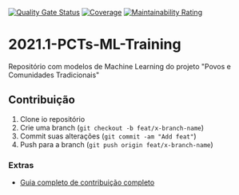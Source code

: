 [![Quality Gate Status](https://sonarcloud.io/api/project_badges/measure?project=fga-eps-mds_2021.1-PCTs-ML-Training&metric=alert_status)](https://sonarcloud.io/dashboard?id=fga-eps-mds_2021.1-PCTs-ML-Training)
[![Coverage](https://sonarcloud.io/api/project_badges/measure?project=fga-eps-mds_2021.1-PCTs-ML-Training&metric=coverage)](https://sonarcloud.io/dashboard?id=fga-eps-mds_2021.1-PCTs-ML-Training)
[![Maintainability Rating](https://sonarcloud.io/api/project_badges/measure?project=fga-eps-mds_2021.1-PCTs-ML-Training&metric=sqale_rating)](https://sonarcloud.io/dashboard?id=fga-eps-mds_2021.1-PCTs-ML-Training)

# 2021.1-PCTs-ML-Training

Repositório com modelos de Machine Learning do projeto  "Povos e Comunidades Tradicionais"

## Contribuição

1. Clone io repositório
2. Crie uma branch (`git checkout -b feat/x-branch-name`)
3. Commit suas alterações (`git commit -am "Add feat"`)
4. Push para a branch (`git push origin feat/x-branch-name`)

### Extras

- [Guia completo de contribuição completo](https://github.com/fga-eps-mds/2021.1-PCTs-Docs/blob/main/CONTRIBUTING.md)
